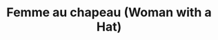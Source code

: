---
layout: digitalobject
artist: Henri Matisse
title: Femme au chapeau (Woman with a Hat) 
year: 
medium: painted oil on canvas
owned_by: SFMOMA
dimensions: 31 3/4 in. x 23 1/2 in. (80.65 cm x 59.69 cm)
permanent_url: https://www.sfmoma.org/artwork/91.161
image: /media/china-artworks/Ai_Xuan_/Ai_Xuan_01.jpg
---